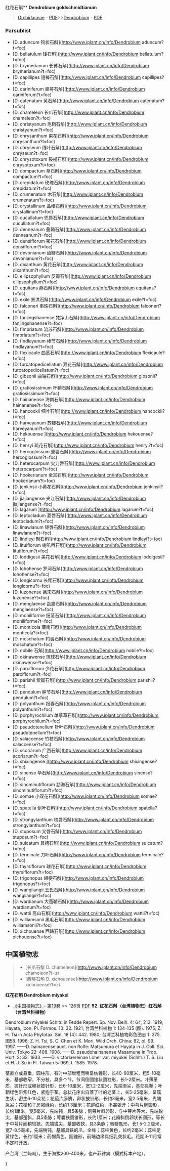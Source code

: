 红花石斛** **Dendrobium goldschmidtianum**

> [Orchidaceae](http://www.iplant.cn/info/Orchidaceae?t=foc) - [PDF](http://www.iplant.cn/foc/pdf/Orchidaceae.pdf)>>[Dendrobium](http://www.iplant.cn/info/Dendrobium?t=foc) - [PDF](http://www.iplant.cn/foc/pdf/Dendrobium.pdf)

### Parsublist

* [D.  aduncum  钩状石斛](http://www.iplant.cn/info/Dendrobium aduncum?t=foc)
* [D.  bellatulum  矮石斛](http://www.iplant.cn/info/Dendrobium bellatulum?t=foc)
* [D.  brymerianum  长苏石斛](http://www.iplant.cn/info/Dendrobium brymerianum?t=foc)
* [D.  capillipes  短棒石斛](http://www.iplant.cn/info/Dendrobium capillipes?t=foc)
* [D.  cariniferum  翅萼石斛](http://www.iplant.cn/info/Dendrobium cariniferum?t=foc)
* [D.  catenatum  黄石斛](http://www.iplant.cn/info/Dendrobium catenatum?t=foc)
* [D.  chameleon  长爪石斛](http://www.iplant.cn/info/Dendrobium chameleon?t=foc)
* [D.  christyanum  毛鞘石斛](http://www.iplant.cn/info/Dendrobium christyanum?t=foc)
* [D.  chrysanthum  束花石斛](http://www.iplant.cn/info/Dendrobium chrysanthum?t=foc)
* [D.  chryseum  线叶石斛](http://www.iplant.cn/info/Dendrobium chryseum?t=foc)
* [D.  chrysotoxum  鼓槌石斛](http://www.iplant.cn/info/Dendrobium chrysotoxum?t=foc)
* [D.  compactum  草石斛](http://www.iplant.cn/info/Dendrobium compactum?t=foc)
* [D.  crepidatum  玫瑰石斛](http://www.iplant.cn/info/Dendrobium crepidatum?t=foc)
* [D.  crumenatum  木石斛](http://www.iplant.cn/info/Dendrobium crumenatum?t=foc)
* [D.  crystallinum  晶帽石斛](http://www.iplant.cn/info/Dendrobium crystallinum?t=foc)
* [D.  cucullatum  兜唇石斛](http://www.iplant.cn/info/Dendrobium cucullatum?t=foc)
* [D.  denneanum  叠鞘石斛](http://www.iplant.cn/info/Dendrobium denneanum?t=foc)
* [D.  densiflorum  密花石斛](http://www.iplant.cn/info/Dendrobium densiflorum?t=foc)
* [D.  devonianum  齿瓣石斛](http://www.iplant.cn/info/Dendrobium devonianum?t=foc)
* [D.  dixanthum  黄花石斛](http://www.iplant.cn/info/Dendrobium dixanthum?t=foc)
* [D.  ellipsophyllum  反瓣石斛](http://www.iplant.cn/info/Dendrobium ellipsophyllum?t=foc)
* [D.  equitans  燕石斛](http://www.iplant.cn/info/Dendrobium equitans?t=foc)
* [D.  exile  景洪石斛](http://www.iplant.cn/info/Dendrobium exile?t=foc)
* [D.  falconeri  串珠石斛](http://www.iplant.cn/info/Dendrobium falconeri?t=foc)
* [D.  fanjingshanense  梵净山石斛](http://www.iplant.cn/info/Dendrobium fanjingshanense?t=foc)
* [D.  fimbriatum  流苏石斛](http://www.iplant.cn/info/Dendrobium fimbriatum?t=foc)
* [D.  findlayanum  棒节石斛](http://www.iplant.cn/info/Dendrobium findlayanum?t=foc)
* [D.  flexicaule  曲茎石斛](http://www.iplant.cn/info/Dendrobium flexicaule?t=foc)
* [D.  furcatopedicellatum  双花石斛](http://www.iplant.cn/info/Dendrobium furcatopedicellatum?t=foc)
* [D.  gibsonii  曲轴石斛](http://www.iplant.cn/info/Dendrobium gibsonii?t=foc)
* [D.  gratiosissimum  杯鞘石斛](http://www.iplant.cn/info/Dendrobium gratiosissimum?t=foc)
* [D.  hainanense  海南石斛](http://www.iplant.cn/info/Dendrobium hainanense?t=foc)
* [D.  hancockii  细叶石斛](http://www.iplant.cn/info/Dendrobium hancockii?t=foc)
* [D.  harveyanum  苏瓣石斛](http://www.iplant.cn/info/Dendrobium harveyanum?t=foc)
* [D.  hekouense  ](http://www.iplant.cn/info/Dendrobium hekouense?t=foc)
* [D.  henryi  疏花石斛](http://www.iplant.cn/info/Dendrobium henryi?t=foc)
* [D.  hercoglossum  重唇石斛](http://www.iplant.cn/info/Dendrobium hercoglossum?t=foc)
* [D.  heterocarpum  尖刀唇石斛](http://www.iplant.cn/info/Dendrobium heterocarpum?t=foc)
* [D.  hookerianum  金耳石斛](http://www.iplant.cn/info/Dendrobium hookerianum?t=foc)
* [D.  jenkinsii  小黄花石斛](http://www.iplant.cn/info/Dendrobium jenkinsii?t=foc)
* [D.  jiajiangense  夹江石斛](http://www.iplant.cn/info/Dendrobium jiajiangense?t=foc)
* [D.  lagarum  ](http://www.iplant.cn/info/Dendrobium lagarum?t=foc)
* [D.  leptocladum  菱唇石斛](http://www.iplant.cn/info/Dendrobium leptocladum?t=foc)
* [D.  linawianum  矩唇石斛](http://www.iplant.cn/info/Dendrobium linawianum?t=foc)
* [D.  lindleyi  聚石斛](http://www.iplant.cn/info/Dendrobium lindleyi?t=foc)
* [D.  lituiflorum  喇叭唇石斛](http://www.iplant.cn/info/Dendrobium lituiflorum?t=foc)
* [D.  loddigesii  美花石斛](http://www.iplant.cn/info/Dendrobium loddigesii?t=foc)
* [D.  lohohense  罗河石斛](http://www.iplant.cn/info/Dendrobium lohohense?t=foc)
* [D.  longicornu  长距石斛](http://www.iplant.cn/info/Dendrobium longicornu?t=foc)
* [D.  luzonense  吕宋石斛](http://www.iplant.cn/info/Dendrobium luzonense?t=foc)
* [D.  menglaense  勐腊石斛](http://www.iplant.cn/info/Dendrobium menglaense?t=foc)
* [D.  moniliforme  细茎石斛](http://www.iplant.cn/info/Dendrobium moniliforme?t=foc)
* [D.  monticola  藏南石斛](http://www.iplant.cn/info/Dendrobium monticola?t=foc)
* [D.  moschatum  杓唇石斛](http://www.iplant.cn/info/Dendrobium moschatum?t=foc)
* [D.  nobile  石斛](http://www.iplant.cn/info/Dendrobium nobile?t=foc)
* [D.  okinawense  琉球石斛](http://www.iplant.cn/info/Dendrobium okinawense?t=foc)
* [D.  parciflorum  少花石斛](http://www.iplant.cn/info/Dendrobium parciflorum?t=foc)
* [D.  parishii  紫瓣石斛](http://www.iplant.cn/info/Dendrobium parishii?t=foc)
* [D.  pendulum  肿节石斛](http://www.iplant.cn/info/Dendrobium pendulum?t=foc)
* [D.  polyanthum  报春石斛](http://www.iplant.cn/info/Dendrobium polyanthum?t=foc)
* [D.  porphyrochilum  单葶草石斛](http://www.iplant.cn/info/Dendrobium porphyrochilum?t=foc)
* [D.  pseudotenellum  针叶石斛](http://www.iplant.cn/info/Dendrobium pseudotenellum?t=foc)
* [D.  salaccense  竹枝石斛](http://www.iplant.cn/info/Dendrobium salaccense?t=foc)
* [D.  scoriarum  广西石斛](http://www.iplant.cn/info/Dendrobium scoriarum?t=foc)
* [D.  shixingense  ](http://www.iplant.cn/info/Dendrobium shixingense?t=foc)
* [D.  sinense  华石斛](http://www.iplant.cn/info/Dendrobium sinense?t=foc)
* [D.  sinominutiflorum  勐海石斛](http://www.iplant.cn/info/Dendrobium sinominutiflorum?t=foc)
* [D.  somae  小双花石斛](http://www.iplant.cn/info/Dendrobium somae?t=foc)
* [D.  spatella  剑叶石斛](http://www.iplant.cn/info/Dendrobium spatella?t=foc)
* [D.  strongylanthum  梳唇石斛](http://www.iplant.cn/info/Dendrobium strongylanthum?t=foc)
* [D.  stuposum  叉唇石斛](http://www.iplant.cn/info/Dendrobium stuposum?t=foc)
* [D.  sulcatum  具槽石斛](http://www.iplant.cn/info/Dendrobium sulcatum?t=foc)
* [D.  terminale  刀叶石斛](http://www.iplant.cn/info/Dendrobium terminale?t=foc)
* [D.  thyrsiflorum  球花石斛](http://www.iplant.cn/info/Dendrobium thyrsiflorum?t=foc)
* [D.  trigonopus  翅梗石斛](http://www.iplant.cn/info/Dendrobium trigonopus?t=foc)
* [D.  wangliangii  王氏石斛](http://www.iplant.cn/info/Dendrobium wangliangii?t=foc)
* [D.  wardianum  大苞鞘石斛](http://www.iplant.cn/info/Dendrobium wardianum?t=foc)
* [D.  wattii  高山石斛](http://www.iplant.cn/info/Dendrobium wattii?t=foc)
* [D.  williamsonii  黑毛石斛](http://www.iplant.cn/info/Dendrobium williamsonii?t=foc)
* [D.  xichouense  西畴石斛](http://www.iplant.cn/info/Dendrobium xichouense?t=foc)


## 中国植物志

> * [长爪石斛  D.  chameleon](http://www.iplant.cn/info/Dendrobium chameleon?t=z)
> * [西畴石斛  D.  xichouense](http://www.iplant.cn/info/Dendrobium xichouense?t=z)

**红花石斛 Dendrobium miyakei**

* [《中国植物志》](http://www.iplant.cn/frps)- [第19卷](http://www.iplant.cn/frps/vol/19) >> 126页 [PDF](http://www.iplant.cn/frps/pdf/19/126a.pdf)
**52. 红花石斛（台湾植物志）红石斛（台湾兰科植物）**

Dendrobium miyakei Schltr. in Fedde Repert. Sp. Nov. Beih. 4: 64, 212. 1919; Hayata, Icon. Pl. Formos. 10: 32. 1921; 台湾兰科植物 1: 134-135 (图). 1975; Z. H. Tsi in Acta Phytotax. Sin. 18 (4): 442. 1980; 台湾兰科植物彩色图志 1: 375. 图58. 1996; Z. H. Tsi, S. C. Chen et K. Mori, Wild Orch. China: 82, pl. 99. 1997. ——D. hainanense auct. non Rolfe: Matsumura et Hayata in J. Coll. Sci. Univ. Tokyo 22: 408. 1908. ——D. pseudohainanense Masamune in Trop. Hort. 3: 33. 1933. ——D. victoriaereinae Loher var. miyukei (Schltr.) T. S. Liu et H. J. Su in Fl. Taiwan 5: 969, t. 1585. 1978.

茎直立或悬垂，圆柱形，有时中部增粗而稍呈纺锤形，长40-60厘米，粗5-10毫米，基部收窄，不分枝，具多个节，节间倒圆锥状圆柱形，长1-2厘米。叶薄革质，披针形或卵状披针形，长6-10厘米，宽1.2-2厘米，先端渐尖，基部具鞘；叶鞘绿色带紫红色，紧抱于茎。总状花序出自落了叶的老茎上，长5-25毫米，呈簇生状，密生6-10朵花；花苞片膜质，卵状披针形，长约3毫米，宽2.5毫米，先端急尖；花梗和子房褐绿色，长约1.3厘米；花鲜红色，不甚张开；中萼片椭圆形，长约1厘米，宽5毫米，先端钝，具5条脉；侧萼片斜卵形，与中萼片等大，先端锐尖，基部歪斜，具5条脉；萼囊狭圆锥形，长约1厘米；花瓣斜倒卵状长圆形，等长于中萼片而稍较狭，先端锐尖，基部收狭，具3条脉；唇瓣匙形，长1.5-2.2厘米，宽7-8.5毫米，先端稍钝，基部具狭的爪，全缘；蕊柱黄色，长约2毫米；蕊柱足黄绿色，长约1厘米；药帽黄色，圆锥形，前端边缘具细乳突状毛。花期3-11月常不定时开放。

产台湾（兰屿岛）。生于海拔200-400米。也产菲律宾（模式标本产地）。

}